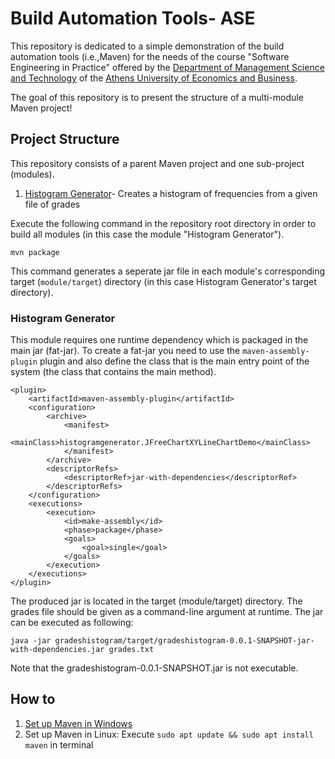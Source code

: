 # Build Automation Tools- ASE

This repository is dedicated to a simple demonstration of the build automation tools (i.e.,Maven) for the needs of the course "Software Engineering in Practice" offered by the [Department of Management Science and Technology](https://www.aueb.gr/el/content/department-management-science-and-technology) of the [Athens University of Economics and Business](https://www.aueb.gr/).

The goal of this repository is to present the structure of a multi-module Maven project!

## Project Structure

This repository consists of a parent Maven project and one sub-project (modules).

1. [Histogram Generator](https://github.com/katerinadimatou/Applied-Software-Engineering/tree/development/gradeshistogram)- Creates a histogram of frequencies from a given file of grades

Execute the following command in the repository root directory in order to build all modules (in this case the module "Histogram Generator").

```no-highlight
mvn package
```

This command generates a seperate jar file in each module's corresponding target (`module/target`) directory (in this case Histogram Generator's target directory).

### Histogram Generator 

This module requires one runtime dependency which is packaged in the main jar (fat-jar). To create a fat-jar you need to use the `maven-assembly-plugin` plugin and also define the class that is the main entry point of the system (the class that contains the main method).

```no-highlight
<plugin>
	<artifactId>maven-assembly-plugin</artifactId>
	<configuration>
		<archive>
			<manifest>
			  <mainClass>histogramgenerator.JFreeChartXYLineChartDemo</mainClass> 
			</manifest>
		</archive>
		<descriptorRefs>
			<descriptorRef>jar-with-dependencies</descriptorRef>
		</descriptorRefs>
	</configuration>
	<executions>
		<execution>
			<id>make-assembly</id>
			<phase>package</phase>
			<goals>
				<goal>single</goal>
			</goals>
		</execution>
	</executions>
</plugin>
```

The produced jar is located in the target (module/target) directory. The grades file should be given as a command-line argument at runtime. The jar can be executed as following:


```no-highlight
java -jar gradeshistogram/target/gradeshistogram-0.0.1-SNAPSHOT-jar-with-dependencies.jar grades.txt
```

Note that the gradeshistogram-0.0.1-SNAPSHOT.jar is not executable.

## How to 
1. [Set up Maven in Windows](https://mkyong.com/maven/how-to-install-maven-in-windows/)
2. Set up Maven in Linux: Execute `sudo apt update && sudo apt install maven` in terminal
